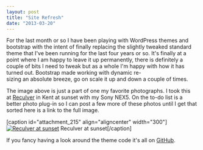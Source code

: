 ```yaml
---
layout: post
title: "Site Refresh"
date: "2013-03-20"
---
```


For the last month or so I have been playing with WordPress themes and bootstrap with the intent of finally replacing the slightly tweaked standard theme that I've been running for the last four years or so. It's finally at a point where I am happy to leave it up permanently, there is definitely a couple of bits I need to tweak but as a whole I'm happy with how it has turned out. Bootstrap made working with dynamic re-sizing an absolute breeze, go on scale it up and down a couple of times.

The image above is just a part of one my favorite photographs. I took this at [Reculver](http://en.wikipedia.org/wiki/Reculver "Reculver") in Kent at sunset with my Sony NEX5. On the to-do list is a better photo plug-in so I can post a few more of these photos until I get that sorted here is a link to the full image.

\[caption id="attachment\_215" align="aligncenter" width="300"\][![Reculver at sunset](/assets/img/DSC01796-300x199.jpg)](http://andymarch.co.uk/wp-content/uploads/2013/03/DSC01796.jpg) Reculver at sunset\[/caption\]

If you fancy having a look around the theme code it's all on [GitHub](https://github.com/andymarch/wp-harness "WP-Harness on GitHub").
